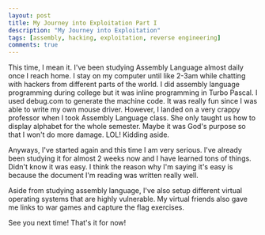 ```yaml
---
layout: post
title: My Journey into Exploitation Part I
description: "My Journey into Exploitation"
tags: [assembly, hacking, exploitation, reverse engineering]
comments: true
---
```

This time, I mean it. I've been studying Assembly Language almost daily once I reach home. I stay on my computer until like 2-3am while chatting with hackers from different parts of the world. I did assembly language programming during college but it was inline programming in Turbo Pascal. I used debug.com to generate the machine code. It was really fun since I was able to write my own mouse driver. However, I landed on a very crappy professor when I took Assembly Language class. She only taught us how to display alphabet for the whole semester. Maybe it was God's purpose so that I won't do more damage. LOL! Kidding aside.

Anyways, I've started again and this time I am very serious. I've already been studying it for almost 2 weeks now and I have learned tons of things. Didn't know it was easy. I think the reason why I'm saying it's easy is because the document I'm reading was written really well.

Aside from studying assembly language, I've also setup different virtual operating systems that are highly vulnerable. My virtual friends also gave me links to war games and capture the flag exercises.

See you next time! That's it for now!